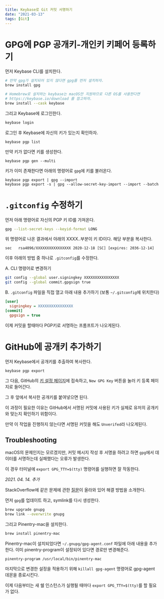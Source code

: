 ```yaml
---
title: Keybase로 Git 커밋 서명하기
date: "2021-03-13"
tags: [Git]
---
```


# GPG에 PGP 공개키-개인키 키페어 등록하기

먼저 Keybase CLI를 설치한다.

```sh
# 만약 gpg가 설치되어 있지 않다면 gpg를 먼저 설치하자.
brew install gpg

# Homebrew로 설치하는 keybase는 macOS만 지원하므로 다른 OS를 사용한다면 
# https://keybase.io/download 를 참고하자.
brew install --cask keybase
```

그리고 Keybase에 로그인한다.
```sh
keybase login
```

로그인 후 Keybase에 자신의 키가 있는지 확인하자.
```
keybase pgp list
```

만약 키가 없다면 키를 생성한다.
```
keybase pgp gen --multi
```

키가 이미 존재한다면 아래의 명령어로 `gpg`에 키를 불러온다.
```
keybase pgp export | gpg --import
keybase pgp export -s | gpg --allow-secret-key-import --import --batch
```

# `.gitconfig` 수정하기

먼저 아래 명령어로 자신의 PGP 키 ID를 가져온다.
```sh
gpg --list-secret-keys --keyid-format LONG
```

위 명령어로 나온 결과에서 아래의 XXXX..부분이 키 ID이다. 해당 부분을 복사한다.
```
sec   rsa4096/XXXXXXXXXXXXXXXX 2020-12-18 [SC] [expires: 2036-12-14]
```

이후 아래의 방법 중 하나로 `.gitconfig`를 수정한다.

A. CLI 명령어로 변경하기
```sh
git config --global user.signingkey XXXXXXXXXXXXXXXX
git config --global commit.gpgsign true
```

B. `.gitconfig` 파일을 직접 열고 아래 내용 추가하기 (보통 `~/.gitconfig`에 위치한다)
```ini
[user]
  signingkey = XXXXXXXXXXXXXXXX
[commit]
  gpgsign = true
```

이제 커밋을 할때마다 PGP키로 서명하는 프롬프트가 나오게된다.

# GitHub에 공개키 추가하기

먼저 Keybase에서 공개키를 추출하여 복사한다.
```sh
keybase pgp export
```

그 다음, GitHub의 [키 설정 페이지](https://github.com/settings/keys)에 접속하고, `New GPG Key` 버튼을 눌러 키 등록 페이지로 들어간다.

그 후 앞에서 복사한 공개키를 붙여넣으면 된다.

이 과정이 필요한 이유는 GitHub에서 서명된 커밋에 사용된 키가 실제로 유저의 공개키와 맞는지 확인하기 위함이다.

만약 이 작업을 진행하지 않는다면 서명된 커밋을 해도 `Unverifed`라 나오게된다.


## Troubleshooting

macOS의 문제인지는 모르겠지만, 커밋 메시지 작성 후 서명을 하려고 하면 `gpg`에서 데이터를 서명하는데 실패했다는 오류가 발생한다.

이 경우 터미널에 `export GPG_TTY=$(tty)` 명령어를 실행하면 잘 작동한다.

*2021. 04. 14. 추가*

StackOverflow에 같은 문제에 관한 [질문](https://stackoverflow.com/questions/39494631/gpg-failed-to-sign-the-data-fatal-failed-to-write-commit-object-git-2-10-0)이 올라와 있어 해결 방법을 소개한다.

먼저 `gpg`를 업데이트 하고, symlink를 다시 생성한다.

```sh
brew upgrade gnupg
brew link --overwrite gnupg
```

그리고 Pinentry-mac을 설치한다.
```sh
brew install pinentry-mac
```

Pinentry-mac이 설치되었다면 `~/.gnupg/gpg-agent.conf` 파일에 아래 내용을 추가한다. 이미 pinentry-program이 설정되어 있다면 경로만 변경해준다.
```
pinentry-program /usr/local/bin/pinentry-mac
```

마지막으로 변경한 설정을 적용하기 위해 `killall gpg-agent` 명령어로 gpg-agent 데몬을 종료시킨다. 

이제 다음부터는 새 쉘 인스턴스가 실행될 때마다 `export GPG_TTY=$(tty)`를 할 필요가 없다.

